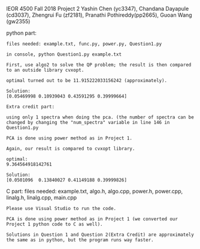 IEOR 4500 Fall 2018 Project 2
Yashin Chen (yc3347), Chandana Dayapule (cd3037), Zhengrui Fu (zf2181), Pranathi Pothireddy(pp2665), Guoan Wang (gw2355)

python part:

	files needed: example.txt, func.py, power.py, Question1.py
	
	in console, python Question1.py example.txt
	
	First, use algo2 to solve the QP problem; the result is then compared to an outside library cvxopt.
	
	optimal turned out to be 11.915222033156242 (approximately).
	
	Solution:
	[0.05469998 0.10939043 0.43591295 0.39999664]
	
	Extra credit part:
	
	using only 1 spectra when doing the pca. (the number of spectra can be changed by changing the "num_spectra" variable in line 146 in Question1.py
	
	PCA is done using power method as in Project 1.
	
	Again, our result is compared to cvxopt library.
	
	optimal:
	9.364564918142761
	
	Solution:
	[0.0501096  0.13840027 0.41149188 0.39999826]
	
	
C part:
	files needed: example.txt, algo.h, algo.cpp, power.h, power.cpp, linalg.h, linalg.cpp, main.cpp
	
	Please use Visual Studio to run the code.
	
	PCA is done using power method as in Project 1 (we converted our Project 1 python code to C as well).
	
	Solutions in Question 1 and Question 2(Extra Credit) are approximately the same as in python, but the program runs way faster.
